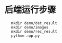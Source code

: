 # 后端运行步骤
```
   mkdir demo/det_result
   mkdir demo/images
   mkdir demo/rec_result
   python app.py
```